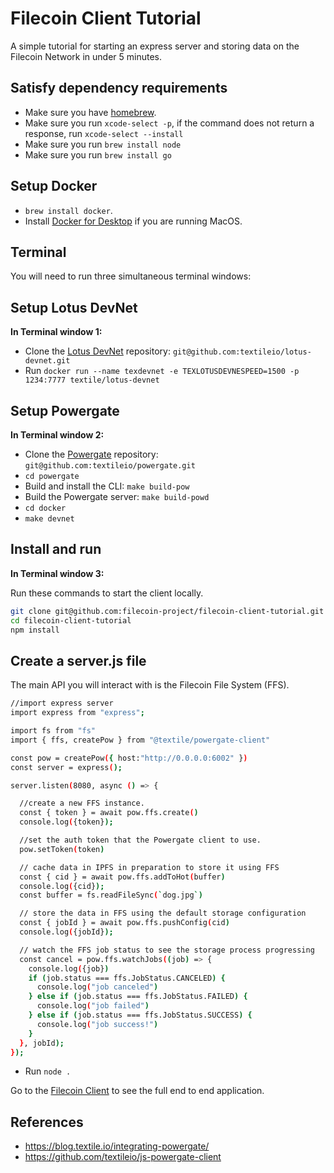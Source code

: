 # Filecoin Client Tutorial

A simple tutorial for starting an express server and storing data on the Filecoin Network in under 5 minutes.


## Satisfy dependency requirements

- Make sure you have [homebrew](https://brew.sh/).
- Make sure you run `xcode-select -p`, if the command does not return a response, run `xcode-select --install`
- Make sure you run `brew install node`
- Make sure you run `brew install go`


## Setup Docker

- `brew install docker`.
- Install [Docker for Desktop](https://www.docker.com/products/docker-desktop) if you are running MacOS.



## Terminal
You will need to run three simultaneous terminal windows:



## Setup Lotus DevNet
**In Terminal window 1:**
- Clone the [Lotus DevNet](https://github.com/textileio/lotus-devnet) repository: `git@github.com:textileio/lotus-devnet.git`
- Run `docker run --name texdevnet -e TEXLOTUSDEVNESPEED=1500 -p 1234:7777 textile/lotus-devnet`


## Setup Powergate
**In Terminal window 2:**
- Clone the [Powergate](https://github.com/textileio/powergate/) repository: `git@github.com:textileio/powergate.git`
- `cd powergate`
- Build and install the CLI: `make build-pow`
- Build the Powergate server: `make build-powd`
- `cd docker`
- `make devnet`


## Install and run
**In Terminal window 3:**

Run these commands to start the client locally.

```sh
git clone git@github.com:filecoin-project/filecoin-client-tutorial.git
cd filecoin-client-tutorial
npm install
```

## Create a server.js file

The main API you will interact with is the Filecoin File System (FFS).

```sh
//import express server
import express from "express";

import fs from "fs"
import { ffs, createPow } from "@textile/powergate-client"

const pow = createPow({ host:"http://0.0.0.0:6002" })
const server = express();

server.listen(8080, async () => {

  //create a new FFS instance.
  const { token } = await pow.ffs.create()
  console.log({token});

  //set the auth token that the Powergate client to use.
  pow.setToken(token)

  // cache data in IPFS in preparation to store it using FFS
  const { cid } = await pow.ffs.addToHot(buffer)
  console.log({cid});
  const buffer = fs.readFileSync(`dog.jpg`)

  // store the data in FFS using the default storage configuration
  const { jobId } = await pow.ffs.pushConfig(cid)
  console.log({jobId});

  // watch the FFS job status to see the storage process progressing
  const cancel = pow.ffs.watchJobs((job) => {
    console.log({job})
    if (job.status === ffs.JobStatus.CANCELED) {
      console.log("job canceled")
    } else if (job.status === ffs.JobStatus.FAILED) {
      console.log("job failed")
    } else if (job.status === ffs.JobStatus.SUCCESS) {
      console.log("job success!")
    }
  }, jobId);
});
```

- Run `node .`

Go to the [Filecoin Client](https://github.com/filecoin-project/filecoin-client/) to see the full end to end application.

## References
- https://blog.textile.io/integrating-powergate/
- https://github.com/textileio/js-powergate-client
